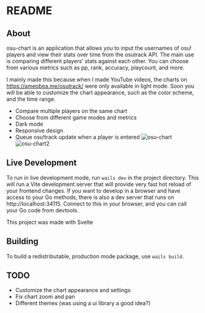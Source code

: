 # README

## About
osu-chart is an application that allows you to input the usernames of osu! players and view their stats over time from the osutrack API. The main use is comparing different players’ stats against each other. You can choose from various metrics such as pp, rank, accuracy, playcount, and more. 

I mainly made this because when I made YouTube videos, the charts on https://ameobea.me/osutrack/ were only available in light mode. Soon you will be able to customize the chart appearance, such as the color scheme, and the time range.

- Compare multiple players on the same chart
- Choose from different game modes and metrics
- Dark mode
- Responsive design
- Queue osu!track update when a player is entered
![osu-chart](https://github.com/acrawford0000/osu-chart/assets/91996474/d5264fd4-1f29-4475-9b14-7d3cbf2eb4ee)
![osu-chart2](https://github.com/acrawford0000/osu-chart/assets/91996474/574b8e3c-1b99-4244-b84a-07d6be9a7921)
## Live Development

To run in live development mode, run `wails dev` in the project directory. This will run a Vite development
server that will provide very fast hot reload of your frontend changes. If you want to develop in a browser
and have access to your Go methods, there is also a dev server that runs on http://localhost:34115. Connect
to this in your browser, and you can call your Go code from devtools.

This project was made with Svelte
## Building

To build a redistributable, production mode package, use `wails build`.

## TODO
- Customize the chart appearance and settings
- Fix chart zoom and pan
- Different themes (was using a ui library a good idea?)

